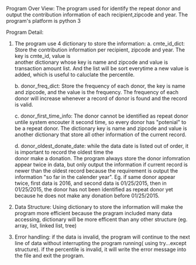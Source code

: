 Program Over View:
  The program used for identify the repeat donor and output the contribution information of each recipient,zipcode and year.
  The program's platform is python 3
 
 Program Detail:
  1. The program use 4 dictionary to store the information:
      a. cmte_id_dict: Store the contribution information per recipient, zipcode and year. The key is cmte_id, value is  
                       another dictionary whose key is name and zipcode and value is transaction amount list. And the list will 
                       be sort everytime a new value is added, which is useful to caluclate the percentile.
                       
      b. donor_freq_dict: Store the frequency of each donor, the key is name and zipcode, and the value is the frequency. The 
                          frequency of each donor will increase whenever a record of donor is found and the record is valid.
                          
      c. donor_first_time_info: The donor cannot be identified as repeat donor untile system encouter it second time, so every
                                donor has "potenial" to be a repeat donor. The dictionary key is name and zipcode and value is 
                                another dictionary that store all other information of the current record.
                                
      d. donor_oldest_donate_date: while the data date is listed out of order, it is important to record the oldest time the  
                                   donor make a donation. The program always store the donor infomration appear twice in data,
                                   but only output the information if current record is newer than the oldest record because the
                                   requirement is output the information "so far in the calender year". Eg. if same donor appear
                                   twice, first data is 2016, and second data is 01/25/2015, then in 01/25/2015, the donor has
                                   not been identified as repeat donor yet because he does not make any donation before
                                   01/25/2015.
                                   
                                   
  2. Data Structure:
     Using dictionary to store the information will make the program more efficient because the pragram included many data accessing, dictionary will be more efficent than any other structure (eg. array, list, linked list, tree)
  
  3. Error handling:
     if the data is invalid, the program will continue to the next line of data without interrupting the program running( using try...except structure). if the percentile is invalid, it will write the error message into the file and exit the program.
     

                                 
                                  
